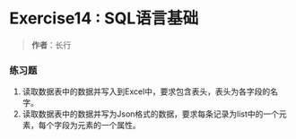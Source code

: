 # Exercise14 : SQL语言基础
> **作者**：长行

### 练习题
1. 读取数据表中的数据并写入到Excel中，要求包含表头，表头为各字段的名字。
2. 读取数据表中的数据并写为Json格式的数据，要求每条记录为list中的一个元素，每个字段为元素的一个属性。